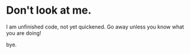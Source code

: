 # Don't look at me.

I am unfinished code, not yet quickened.
Go away unless you know what you are doing!

bye.